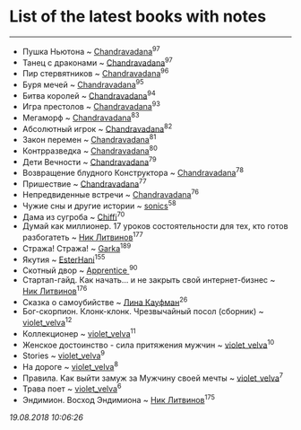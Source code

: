 # List of the latest books with notes
---

* Пушка Ньютона ~ [Chandravadana](users/105/105866022348292919948-google)<sup>97</sup>
* Танец с драконами ~ [Chandravadana](users/105/105866022348292919948-google)<sup>97</sup>
* Пир стервятников ~ [Chandravadana](users/105/105866022348292919948-google)<sup>96</sup>
* Буря мечей ~ [Chandravadana](users/105/105866022348292919948-google)<sup>95</sup>
* Битва королей ~ [Chandravadana](users/105/105866022348292919948-google)<sup>94</sup>
* Игра престолов ~ [Chandravadana](users/105/105866022348292919948-google)<sup>93</sup>
* Мегаморф ~ [Chandravadana](users/105/105866022348292919948-google)<sup>83</sup>
* Абсолютный игрок ~ [Chandravadana](users/105/105866022348292919948-google)<sup>82</sup>
* Закон перемен ~ [Chandravadana](users/105/105866022348292919948-google)<sup>81</sup>
* Контрразведка ~ [Chandravadana](users/105/105866022348292919948-google)<sup>80</sup>
* Дети Вечности ~ [Chandravadana](users/105/105866022348292919948-google)<sup>79</sup>
* Возвращение блудного Конструктора ~ [Chandravadana](users/105/105866022348292919948-google)<sup>78</sup>
* Пришествие ~ [Chandravadana](users/105/105866022348292919948-google)<sup>77</sup>
* Непредвиденные встречи ~ [Chandravadana](users/105/105866022348292919948-google)<sup>76</sup>
* Чужие сны и другие истории ~ [sonics](users/588/5880221-vkontakte)<sup>58</sup>
* Дама из сугроба ~ [Chiffi](users/105/105831994080785626680-google)<sup>70</sup>
* Думай как миллионер. 17 уроков состоятельности для тех, кто готов разбогатеть ~ [Ник Литвинов](users/241/241974816-vkontakte)<sup>177</sup>
* Стража! Стража! ~ [Garka](users/115/115753719718250012620-google)<sup>189</sup>
* Якутия ~ [EsterHani](users/305/30558181-vkontakte)<sup>155</sup>
* Скотный двор ~ [Apprentice ](users/528/52821952-vkontakte)<sup>90</sup>
* Стартап-гайд. Как начать… и не закрыть свой интернет-бизнес ~ [Ник Литвинов](users/241/241974816-vkontakte)<sup>176</sup>
* Сказка о самоубийстве ~ [Лина Кауфман](users/143/143278479-vkontakte)<sup>26</sup>
* Бог-скорпион. Клонк-клонк. Чрезвычайный посол (сборник) ~ [violet_velva](users/116/116961712580551399099-google)<sup>12</sup>
* Коллекционер ~ [violet_velva](users/116/116961712580551399099-google)<sup>11</sup>
* Женское достоинство - сила притяжения мужчин ~ [violet_velva](users/116/116961712580551399099-google)<sup>10</sup>
* Stories ~ [violet_velva](users/116/116961712580551399099-google)<sup>9</sup>
* На дороге ~ [violet_velva](users/116/116961712580551399099-google)<sup>8</sup>
* Правила. Как выйти замуж за Мужчину своей мечты ~ [violet_velva](users/116/116961712580551399099-google)<sup>7</sup>
* Трава поет ~ [violet_velva](users/116/116961712580551399099-google)<sup>6</sup>
* Эндимион. Восход Эндимиона ~ [Ник Литвинов](users/241/241974816-vkontakte)<sup>175</sup>


_19.08.2018 10:06:26_
